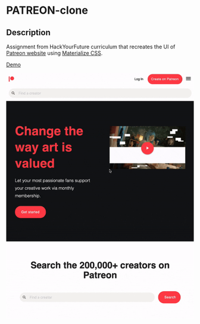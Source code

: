 # PATREON-clone

## Description

Assignment from HackYourFuture curriculum that recreates the UI of [Patreon website](https://www.patreon.com/) using [Materialize CSS](https://materializecss.com/).

[Demo](https://danijelcvit.github.io/PATREON-clone/)

<p align="center"><img src="./assets/patreon.gif" >
</p>
